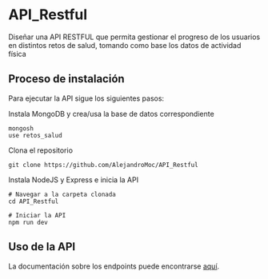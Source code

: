 # API_Restful
Diseñar una API RESTFUL que permita gestionar el progreso de los usuarios en distintos retos de salud, tomando como base los datos de actividad física

## Proceso de instalación

<!--
npm init -y
npm install express mongoose bcrypt
 -->

Para ejecutar la API sigue los siguientes pasos:

Instala MongoDB y crea/usa la base de datos correspondiente

```
mongosh
use retos_salud
```

Clona el repositorio

```
git clone https://github.com/AlejandroMoc/API_Restful
```

Instala NodeJS y Express e inicia la API

```
# Navegar a la carpeta clonada
cd API_Restful

# Iniciar la API
npm run dev
```

## Uso de la API

La documentación sobre los endpoints puede encontrarse [aquí](API.md).
